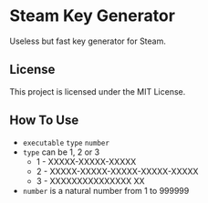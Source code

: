 # Steam Key Generator
Useless but fast key generator for Steam.
## License
This project is licensed under the MIT License.
## How To Use
* `executable` `type` `number`
* `type` can be 1, 2 or 3
    * 1 - XXXXX-XXXXX-XXXXX
    * 2 - XXXXX-XXXXX-XXXXX-XXXXX-XXXXX
    * 3 - XXXXXXXXXXXXXXX XX
* `number` is a natural number from 1 to 999999
